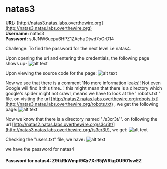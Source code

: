 # natas3

**URL:** [http://natas3.natas.labs.overthewire.org](http://natas3.natas.labs.overthewire.org)<br>
**Username:** natas3<br>
**Password:** sJIJNW6ucpu6HPZ1ZAchaDtwd7oGrD14<br>
 
Challenge:
To find the password for the next level i.e natas4.

Upon opening the url and entering the credentials, the following page shows up- 
![alt text](https://i.imgur.com/rwuL6qY.png?1)

Upon viewing the source code for the page:
![alt text](https://i.imgur.com/8Z44feY.png?1)

Now we see that there is a comment 'No more information leaks!! Not even Google will find it this time...' this might mean that there is a directory which google's spider might not crawl, means we have to look at the ' robots.txt ' file. on visiting the url [http://natas2.natas.labs.overthewire.org/robots.txt](http://natas3.natas.labs.overthewire.org/robots.txt) , we get the following page:
![alt text](https://i.imgur.com/SiwW2BC.png?1)

Now we know that there is a directory named ' /s3cr3t/ '. on following the url [http://natas2.natas.labs.overthewire.org/s3cr3t/](http://natas3.natas.labs.overthewire.org//s3cr3t/), we get: 
![alt text](https://i.imgur.com/OdG3i8t.png?1)

Checking the "users.txt" file, we have:
![alt text](https://i.imgur.com/7sGs2zj.png?1)

we have the password for natas4

#### Password for natas4: **Z9tkRkWmpt9Qr7XrR5jWRkgOU901swEZ**
